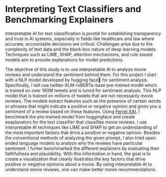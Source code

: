 # Interpreting Text Classifiers and Benchmarking Explainers

Interpretable AI for text classification is pivotal for establishing transparency and trust in AI systems, especially in fields like healthcare and law where accurate, accountable decisions are critical. Challenges arise due to the complexity of text data and the black-box nature of deep learning models. Techniques such as LIME, SHAP, attention mechanisms, and rule-based models aim to provide explanations for model predictions.

The objective of this study is to use interpretable AI to analyze movie reviews and understand the sentiment behind them. For this project I start with a NLP model developed by hugging face🤗 for sentiment analysis. Specifically, I will use twitter-XLM-roBERTa-base pre-trained model which is trained on over 190M tweets and is tuned for sentiment analysis. This NLP model that is trained on millions of tweets that are not necessarily movie reviews. The models extract features such as the presence of certain words or phrases that might indicate a positive or negative opinion and gives you a sentiment of a review based on these features. Using [Ferret XAI](https://colab.research.google.com/corgiredirector?site=https%3A%2F%2Fuplimit.com%2Fcourse%2Finterpreting-machine-learning-models%2Fv2%2Fenrollment%2Fenrollment_clfu87d0x00rl129mefa50hz9%2Fmodule%2Fferret-50e7bf), I benchmark the pre-trained model from huggingface and create exaplanators for the text classifier that classifies movie reviews. I use interpretable AI techniques like LIME and SHAP to get an understanding of the most important factors that drive a positive or negative opinion. Besides the conventional methods of analyzing the given prompt, I also tried open ended language models to analyze why the reviews have particular sentiment. I furher benchmarked the different explainers by evaluating their faithfulness and plausibility. 
With this information in hand, the goal is to create a visualization that clearly illustrates the key factors that drive positive or negative opinions about a movie. By using interpretable AI to understand movie reviews, one can make better movie recommendations. 







